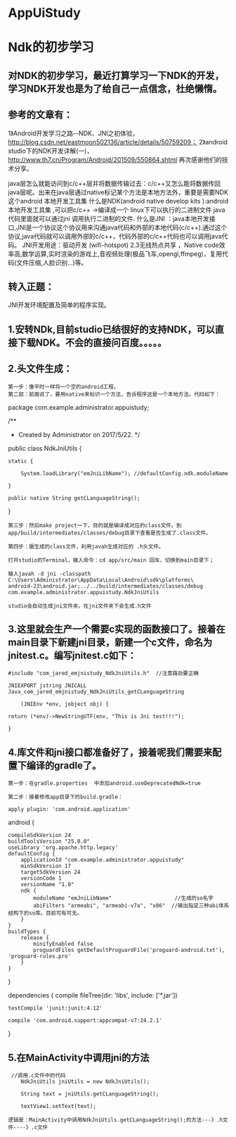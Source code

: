 # AppUiStudy
Ndk的初步学习
=============================
对NDK的初步学习，最近打算学习一下NDK的开发，学习NDK开发也是为了给自己一点信念，杜绝懒惰。
-------------------------------------------------------------------------------
## 参考的文章有：
1》Android开发学习之路--NDK、JNI之初体验，http://blog.csdn.net/eastmoon502136/article/details/50759209；
2》android studio下的NDK开发详解(一)，http://www.th7.cn/Program/Android/201509/550864.shtml
再次感谢他们的技术分享。

java层怎么就能访问到c/c++层并将数据传输过去：c/c++又怎么能将数据传回java层呢。出来在java层通过native标记某个方法是本地方法外，重要是需要NDK这个android 本地开发工具集 
什么是NDK(android native develop kits ):android 本地开发工具集 ,可以把c/c++ ->编译成一个 linux下可以执行的二进制文件 java代码里面就可以通过jni 调用执行二进制的文件.
什么是JNI ：java本地开发接口,JNI是一个协议这个协议用来沟通java代码和外部的本地代码(c/c++).通过这个协议,java代码就可以调用外部的c/c++，代码外部的c/c++代码也可以调用java代码。
JNI开发用途：驱动开发 (wifi-hotspot) 2.3无线热点共享  ，Native code效率高,数学运算,实时渲染的游戏上,音视频处理(极品飞车,opengl,ffmpeg)，复用代码(文件压缩,人脸识别…)等。

转入正题：
--------------------
JNI开发环境配置及简单的程序实现。
## 1.安转NDk,目前studio已结很好的支持NDK，可以直接下载NDK。不会的直接问百度。。。。。
## 2.头文件生成：
    第一步：像平时一样将一个空的android工程。
    第二部：前面说了，要用native来标识一个方法，告诉程序这是一个本地方法。代码如下：
 package com.example.administrator.appuistudy;
 

/**
 * Created by Administrator on 2017/5/22.
 */
 
public class NdkJniUtils  {

    static {
    
        System.loadLibrary("emJniLibName"); //defaultConfig.ndk.moduleName
        
    }

    public native String getCLanguageString();
    
}

    第三步：然后make project一下，目的就是编译成对应的class文件。到app/build/intermediates/classes/debug目录下查看是否生成了.class文件。
    
    第四步：据生成的class文件，利用javah生成对应的 .h头文件。
    
    打开studio的Terminal，输入命令：cd app/src/main 回车，切换到main目录下；
    
    输入javah -d jni -classpath C:\Users\Administrator\AppData\Local\Android\sdk\platforms\
    android-23\android.jar;../../build/intermediates/classes/debug com.example.administrator.appuistudy.NdkJniUtils
    
    studio会自动生成jni文件夹，在jni文件夹下会生成.h文件
## 3.这里就会生产一个需要c实现的函数接口了。接着在main目录下新建jni目录，新建一个c文件，命名为jnitest.c。编写jnitest.c如下：
    
    #include "com_jared_emjnistudy_NdkJniUtils.h"  //注意路劲要正确
  
    JNIEXPORT jstring JNICALL Java_com_jared_emjnistudy_NdkJniUtils_getCLanguageString  

        (JNIEnv *env, jobject obj) {  
        
    return (*env)->NewStringUTF(env, "This is Jni test!!!");  
    
    } 
    
## 4.库文件和jni接口都准备好了，接着呢我们需要来配置下编译的gradle了。

    第一步：在gradle.properties  中添加android.useDeprecatedNdk=true 
    
    第二步：接着修改app目录下的build.gradle：
    
    apply plugin: 'com.android.application'

android {

    compileSdkVersion 24
    buildToolsVersion "25.0.0"
    useLibrary 'org.apache.http.legacy'
    defaultConfig {
        applicationId "com.example.administrator.appuistudy"
        minSdkVersion 17
        targetSdkVersion 24
        versionCode 1
        versionName "1.0"
        ndk {
            moduleName "emJniLibName"                    //生成的so名字
            abiFilters "armeabi", "armeabi-v7a", "x86"  //输出指定三种abi体系结构下的so库。目前可有可无。
        }
    }
    buildTypes {
        release {
            minifyEnabled false
            proguardFiles getDefaultProguardFile('proguard-android.txt'), 'proguard-rules.pro'
        }
    }
}

dependencies {
    compile fileTree(dir: 'libs', include: ['*.jar'])
    
    testCompile 'junit:junit:4.12'
    
    compile 'com.android.support:appcompat-v7:24.2.1'
    
}

## 5.在MainActivity中调用jni的方法 
     //调用.c文件中的代码
        NdkJniUtils jniUtils = new NdkJniUtils();
        
        String text = jniUtils.getCLanguageString();
        
        textView1.setText(text);
        
    逻辑是：MainActivity中调用NdkJniUtils.getCLanguageString();的方法---》.h文件----》.c文件
    
